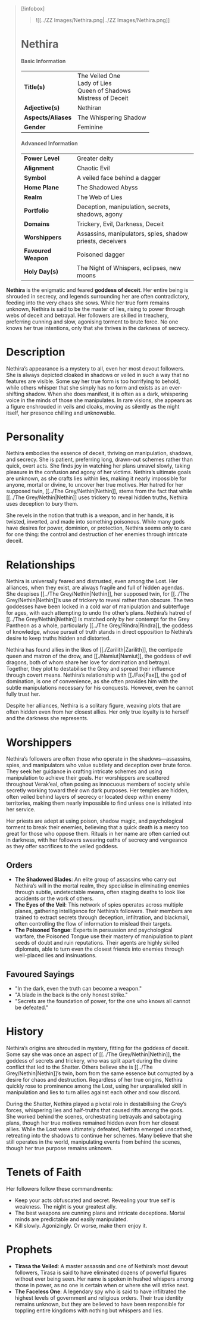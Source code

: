 > [!infobox]  
> > ![[../ZZ Images/Nethira.png|../ZZ Images/Nethira.png]]  
> # Nethira  
> #### Basic Information  
> |  |  |  
> |---|---|  
> | **Title(s)** | The Veiled One<br>Lady of Lies<br>Queen of Shadows<br>Mistress of Deceit |  
> | **Adjective(s)** | Nethiran |  
> | **Aspects/Aliases** | The Whispering Shadow |  
> | **Gender** | Feminine |  
>   
> #### Advanced Information  
> |  |  |  
> | --- | --- |  
> | **Power Level** | Greater deity |  
> | **Alignment** | Chaotic Evil |  
> | **Symbol** | A veiled face behind a dagger |  
> | **Home Plane** | The Shadowed Abyss |  
> | **Realm** | The Web of Lies |  
> | **Portfolio** | Deception, manipulation, secrets, shadows, agony |  
> | **Domains** | Trickery, Evil, Darkness, Deceit |  
> | **Worshippers** | Assassins, manipulators, spies, shadow priests, deceivers |  
> | **Favoured Weapon** | Poisoned dagger |  
> | **Holy Day(s)** | The Night of Whispers, eclipses, new moons |  
>   
**Nethira** is the enigmatic and feared **goddess of deceit**. Her entire being is shrouded in secrecy, and legends surrounding her are often contradictory, feeding into the very chaos she sows. While her true form remains unknown, Nethira is said to be the master of lies, rising to power through webs of deceit and betrayal. Her followers are skilled in treachery, preferring cunning and slow, agonising torment to brute force. No one knows her true intentions, only that she thrives in the darkness of secrecy.

# Description  
Nethira’s appearance is a mystery to all, even her most devout followers. She is always depicted cloaked in shadows or veiled in such a way that no features are visible. Some say her true form is too horrifying to behold, while others whisper that she simply has no form and exists as an ever-shifting shadow. When she does manifest, it is often as a dark, whispering voice in the minds of those she manipulates. In rare visions, she appears as a figure enshrouded in veils and cloaks, moving as silently as the night itself, her presence chilling and unknowable.

# Personality  
Nethira embodies the essence of deceit, thriving on manipulation, shadows, and secrecy. She is patient, preferring long, drawn-out schemes rather than quick, overt acts. She finds joy in watching her plans unravel slowly, taking pleasure in the confusion and agony of her victims. Nethira’s ultimate goals are unknown, as she crafts lies within lies, making it nearly impossible for anyone, mortal or divine, to uncover her true motives. Her hatred for her supposed twin, [[../The Grey/Nethin|Nethin]], stems from the fact that while [[../The Grey/Nethin|Nethin]] uses trickery to reveal hidden truths, Nethira uses deception to bury them. 

She revels in the notion that truth is a weapon, and in her hands, it is twisted, inverted, and made into something poisonous. While many gods have desires for power, dominion, or protection, Nethira seems only to care for one thing: the control and destruction of her enemies through intricate deceit.

# Relationships  
Nethira is universally feared and distrusted, even among the Lost. Her alliances, when they exist, are always fragile and full of hidden agendas. She despises [[../The Grey/Nethin|Nethin]], her supposed twin, for [[../The Grey/Nethin|Nethin]]’s use of trickery to reveal rather than obscure. The two goddesses have been locked in a cold war of manipulation and subterfuge for ages, with each attempting to undo the other’s plans. Nethira’s hatred of [[../The Grey/Nethin|Nethin]] is matched only by her contempt for the Grey Pantheon as a whole, particularly [[../The Grey/Rindra|Rindra]], the goddess of knowledge, whose pursuit of truth stands in direct opposition to Nethira’s desire to keep truths hidden and distorted.

Nethira has found allies in the likes of [[./Zarilith|Zarilith]], the centipede queen and matron of the drow, and [[./Namiut|Namiut]], the goddess of evil dragons, both of whom share her love for domination and betrayal. Together, they plot to destabilise the Grey and spread their influence through covert means. Nethira’s relationship with [[./Fax|Fax]], the god of domination, is one of convenience, as she often provides him with the subtle manipulations necessary for his conquests. However, even he cannot fully trust her.

Despite her alliances, Nethira is a solitary figure, weaving plots that are often hidden even from her closest allies. Her only true loyalty is to herself and the darkness she represents.

# Worshippers  
Nethira’s followers are often those who operate in the shadows—assassins, spies, and manipulators who value subtlety and deception over brute force. They seek her guidance in crafting intricate schemes and using manipulation to achieve their goals. Her worshippers are scattered throughout Verak’eal, often posing as innocuous members of society while secretly working toward their own dark purposes. Her temples are hidden, often veiled behind layers of secrecy or located deep within enemy territories, making them nearly impossible to find unless one is initiated into her service.

Her priests are adept at using poison, shadow magic, and psychological torment to break their enemies, believing that a quick death is a mercy too great for those who oppose them. Rituals in her name are often carried out in darkness, with her followers swearing oaths of secrecy and vengeance as they offer sacrifices to the veiled goddess.

## Orders  
- **The Shadowed Blades**: An elite group of assassins who carry out Nethira’s will in the mortal realm, they specialise in eliminating enemies through subtle, undetectable means, often staging deaths to look like accidents or the work of others.  
- **The Eyes of the Veil**: This network of spies operates across multiple planes, gathering intelligence for Nethira’s followers. Their members are trained to extract secrets through deception, infiltration, and blackmail, often controlling the flow of information to mislead their targets.
- **The Poisoned Tongue**: Experts in persuasion and psychological warfare, the Poisoned Tongue use their mastery of manipulation to plant seeds of doubt and ruin reputations. Their agents are highly skilled diplomats, able to turn even the closest friends into enemies through well-placed lies and insinuations.

## Favoured Sayings  
- "In the dark, even the truth can become a weapon."  
- "A blade in the back is the only honest strike."  
- "Secrets are the foundation of power, for the one who knows all cannot be defeated."  

# History  
Nethira’s origins are shrouded in mystery, fitting for the goddess of deceit. Some say she was once an aspect of [[../The Grey/Nethin|Nethin]], the goddess of secrets and trickery, who was split apart during the divine conflict that led to the Shatter. Others believe she is [[../The Grey/Nethin|Nethin]]’s twin, born from the same essence but corrupted by a desire for chaos and destruction. Regardless of her true origins, Nethira quickly rose to prominence among the Lost, using her unparalleled skill in manipulation and lies to turn allies against each other and sow discord.

During the Shatter, Nethira played a pivotal role in destabilising the Grey’s forces, whispering lies and half-truths that caused rifts among the gods. She worked behind the scenes, orchestrating betrayals and sabotaging plans, though her true motives remained hidden even from her closest allies. While the Lost were ultimately defeated, Nethira emerged unscathed, retreating into the shadows to continue her schemes. Many believe that she still operates in the world, manipulating events from behind the scenes, though her true purpose remains unknown.

# Tenets of Faith  
Her followers follow these commandments:  
- Keep your acts obfuscated and secret. Revealing your true self is weakness. The night is your greatest ally.  
- The best weapons are cunning plans and intricate deceptions. Mortal minds are predictable and easily manipulated.  
- Kill slowly. Agonizingly. Or worse, make them enjoy it.  

# Prophets  
- **Tirasa the Veiled**: A master assassin and one of Nethira’s most devout followers, Tirasa is said to have eliminated dozens of powerful figures without ever being seen. Her name is spoken in hushed whispers among those in power, as no one is certain when or where she will strike next.  
- **The Faceless One**: A legendary spy who is said to have infiltrated the highest levels of government and religious orders. Their true identity remains unknown, but they are believed to have been responsible for toppling entire kingdoms with nothing but whispers and lies.  